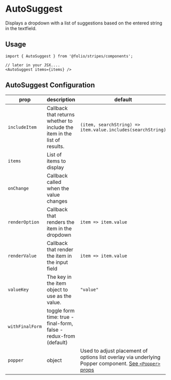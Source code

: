 # AutoSuggest
Displays a dropdown with a list of suggestions based on the entered string in the textfield.

## Usage
```
import { AutoSuggest } from '@folio/stripes/components';

// later in your JSX....
<AutoSuggest items={items} />
```

## AutoSuggest Configuration
prop | description | default | required
-- | -- | -- | --
`includeItem` | Callback that returns whether to include the item in the list of results. | `(item, searchString) => item.value.includes(searchString)` |
`items` | List of items to display | | Yes
`onChange` | Callback called when the value changes | |
`renderOption` | Callback that renders the item in the dropdown | `item => item.value` |
`renderValue` | Callback that render the item in the input field | `item => item.value` |
`valueKey` | The key in the item object to use as the value. | `"value"`
`withFinalForm` | toggle form time: true - final-form, false - redux-from (default) | |
`popper` | object | Used to adjust placement of options list overlay via underlying Popper component. [See `<Popper>` props](../Popper/readme.md) | |
